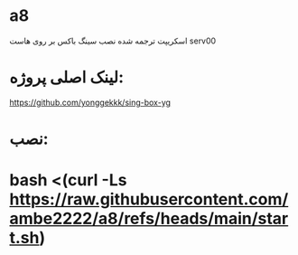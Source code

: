# a8
اسکریپت ترجمه شده نصب سینگ باکس بر روی هاست serv00
# لینک اصلی پروژه:
https://github.com/yonggekkk/sing-box-yg
# نصب:


# bash <(curl -Ls https://raw.githubusercontent.com/ambe2222/a8/refs/heads/main/start.sh) # 
